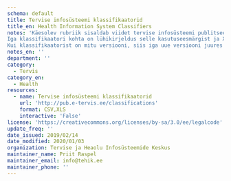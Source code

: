 ```yaml
---
schema: default
title: Tervise infosüsteemi klassifikaatorid
title_en: Health Information System Classifiers
notes: 'Käesolev rubriik sisaldab viidet tervise infosüsteemi publitseerimiskeskuse leheküljele, kus on publitseeritud kõik terviseinfosüsteemi andmekoosseisudes kasutatavad klassifikaatorid. Viidatud aadressilt on leitav klassifikaatorite loend (ca 500 klassifikaatorit).
Iga klassifikaatori kohta on lühikirjeldus selle kasutuseesmärgist ja XLS-formaadis metaandmete kirjeldus.
Kui klassifikaatorist on mitu versiooni, siis iga uue versiooni juures on muudatuste protokoll, mis kirjeldab võrreldes eelmise versiooniga tehtud muudatuste kirjeldusi.'
notes_en: ''
department: ''
category:
  - Tervis
category_en:
  - Health
resources:
  - name: Tervise infosüsteemi klassifikaatorid
    url: 'http://pub.e-tervis.ee/classifications'
    format: CSV,XLS
    interactive: 'False'
license: 'https://creativecommons.org/licenses/by-sa/3.0/ee/legalcode'
update_freq: ''
date_issued: 2019/02/14
date_modified: 2020/01/03
organization: Tervise ja Heaolu Infosüsteemide Keskus
maintainer_name: Priit Raspel
maintainer_email: info@tehik.ee
maintainer_phone: ''
---
```

